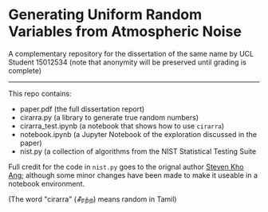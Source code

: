# Generating Uniform Random Variables from Atmospheric Noise
A complementary repository for the dissertation of the same name by UCL Student 15012534 (note that anonymity will be preserved until grading is complete)
_____

This repo contains:
- paper.pdf (the full dissertation report)
- cirarra.py (a library to generate true random numbers)
- cirarra_test.ipynb (a notebook that shows how to use `cirarra`)
- notebook.ipynb (a Jupyter Notebook of the exploration discussed in the paper) 
- nist.py (a collection of algorithms from the NIST Statistical Testing Suite

Full credit for the code in `nist.py` goes to the orignal author [Steven Kho Ang](https://github.com/stevenang/randomness_testsuite); although some minor changes have been made to make it useable in a notebook environment.


(The word "cirarra" (சீரற்ற) means random in Tamil)
